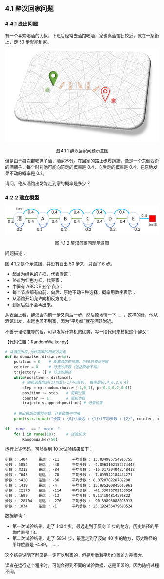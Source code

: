 
## 4.1 醉汉回家问题

### 4.4.1 提出问题

有一个喜欢喝酒的大叔，下班后经常去酒馆喝酒，家也离酒馆比较近，就在一条街上，走 50 步就能到家。

<center>
<img src="./img/RandomWalker-0.png">

图 4.1.1 醉汉回家问题示意图
</center>

但是由于每次都喝醉了酒，酒家不分。在回家的路上步履蹒跚，像是一个东倒西歪的酒瓶子，每个时刻他可能向前走的概率是 0.4，向后走的概率是 0.4，在原地发呆不动的概率是 0.2。

请问，他从酒馆出发能走到家的概率是多少？

### 4.2.2 建立模型

<center>
<img src="./img/RandomWalker-1.png">

图 4.1.2 醉汉回家问题示意图
</center>

问题描述：

图 4.1.2 是个示意图，并没有画出 50 步来，只画了 6 步。
- 起点为绿色的方框，代表酒馆；
- 终点为红色方框，代表家；
- 中间有 ABCDE 五个节点；
- 每个节点都有向前、向后、原地不动三种选择，概率用数字表示；
- 从酒馆开始允许向相反方向走；
- 到家后就不会再出来。

从表面上看，醉汉会向前一步又向后一步，然后原地愣一下......，这样的话，他从酒馆出发，永远也回不到家，因为“平均值”就在酒馆附近。

不善于理论推导的话，可以发挥计算机的优势，写一段代码来模拟这个醉汉：

【代码位置：RandomWalker.py】

```Python
# 从酒馆出发,允许向家的相反方向走
def RandomWalker(distance=50):
    position = 0    # 距离酒馆的位置，为50时表示到家
    counter = 0     # 行走的步数（包括原地不动）
    trajectory = [] # 行走的路径
    while(position < distance):
        # 随机选择向前(1)向后(-1)不动(0), 概率是[0.4,0.2,0.4]
        step = np.random.choice([-1,0,1], p=[0.4,0.2,0.4])
        position += step    # 更新位置
        counter += 1        # 更新步数
        trajectory.append(position) # 记录位置

    # 输出最后位置和步数，计算位置平均值
    print(str.format("步数 : {0}\t最远 : {1}\t平均步数 : {2}", counter, np.min(trajectory), np.mean(trajectory)))
 
if __name__ == "__main__":
    for i in range(10):     # 试验10次
        RandomWalker(50)
```
运行上述代码，可以得到 10 次试验结果如下：
```
步数 : 1404     最远 : -11      平均步数 : 13.004985754985755
步数 : 5854     最远 : -40      平均步数 : -4.8963102152374445
步数 : 8312     最远 : -84      平均步数 : -15.017204042348412
步数 : 7645     最远 : -70      平均步数 : -7.099542184434271
步数 : 5420     最远 : -36      平均步数 : 8.072878228782288
步数 : 1419     最远 : -4       平均步数 : 15.985200845665961
步数 : 22170    最远 : -114     平均步数 : -41.33098782138024
步数 : 1699     最远 : -13      平均步数 : 9.114184814596822
步数 : 128704   最远 : -276     平均步数 : -90.89893088015913
步数 : 1034     最远 : -1       平均步数 : 25.192456479690524
```
数据解读：

- 第一次试验结果，走了 1404 步，最远走到了反向 11 步的地方，历史路径的平均位置是 13。
- 第二次试验结果，走了 5854 步，最远走到了反向 40 步的地方，历史路径的平均位置是 -4.89。
......

这个结果说明了醉汉是一定可以到家的，但是步数和平均位置的方差很大。

读者在运行这个程序时，可能会得到不同的试验数据，这是正常的，因为随机过程不同。

